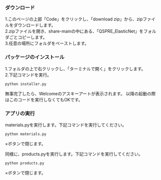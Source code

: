 ### ダウンロード
1.このページの上部「Code」をクリックし、「download zip」から、zipファイルをダウンロードします。  
2.zipファイルを開き、share-mainの中にある、「QSPRE_ElasticNet」をフォルダごとコピーします。  
3.任意の場所にフォルダをペーストします。

### パッケージのインストール
1.フォルダの上で右クリックし、「ターミナルで開く」をクリックします。  
2.下記コマンドを実行。

~~~
python installer.py
~~~

無事完了したら、Welcomeのアスキーアートが表示されます。
以降の起動の際はこのコードを実行しなくてもOKです。


### アプリの実行
materials.pyを実行します。下記コマンドを実行してください。

~~~
python materials.py
~~~

×ボタンで閉じます。

同様に、products.pyを実行します。下記コマンドを実行してください。

~~~
python products.py
~~~

×ボタンで閉じます。
